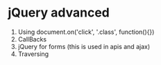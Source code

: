 # jQuery advanced

1. Using document.on('click', '.class', function(){})
2. CallBacks
3. jQuery for forms (this is used in apis and ajax)
4. Traversing

